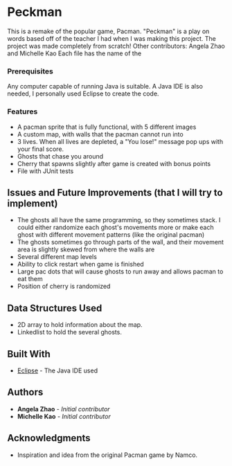 # Peckman
This is a remake of the popular game, Pacman. "Peckman" is a play on words based off of the teacher I had when I was making this project. The project was made completely from scratch!
Other contributors: Angela Zhao and Michelle Kao
Each file has the name of the 

### Prerequisites

Any computer capable of running Java is suitable. A Java IDE is also needed, I personally used Eclipse to create the code.  

### Features

- A pacman sprite that is fully functional, with 5 different images
- A custom map, with walls that the pacman cannot run into
- 3 lives. When all lives are depleted, a "You lose!" message pop ups with your final score.
- Ghosts that chase you around
- Cherry that spawns slightly after game is created with bonus points
- File with JUnit tests

## Issues and Future Improvements (that I will try to implement)

- The ghosts all have the same programming, so they sometimes stack. I could either randomize each ghost's movements more or make each ghost with different movement patterns (like the original pacman)
- The ghosts sometimes go through parts of the wall, and their movement area is slightly skewed from where the walls are
- Several different map levels
- Ability to click restart when game is finished
- Large pac dots that will cause ghosts to run away and allows pacman to eat them
- Position of cherry is randomized

## Data Structures Used
- 2D array to hold information about the map.
- Linkedlist to hold the several ghosts.

## Built With

* [Eclipse](https://www.eclipse.org/ide/) - The Java IDE used

## Authors

* **Angela Zhao** - *Initial contributor*
* **Michelle Kao** - *Initial contributor*

## Acknowledgments

* Inspiration and idea from the original Pacman game by Namco. 
